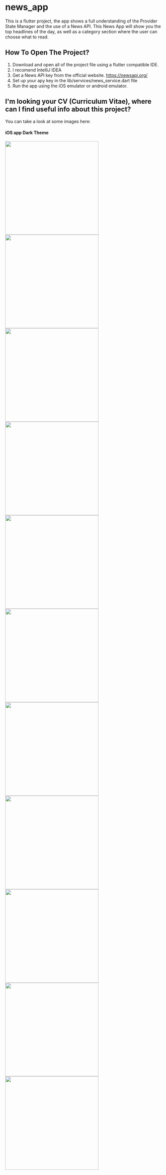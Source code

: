 # news_app

This is a flutter project, the app shows a full understanding of the Provider State Manager and the use of a News API. This News App will show you the top headlines of the day, as well as a category section where the user can choose what to read.

## How To Open The Project?
1. Download and open all of the project file using a flutter compatible IDE.
2. I recomend IntelliJ IDEA
3. Get a News API key from the official website. https://newsapi.org/
4. Set up your apy key in the lib/services/news_service.dart file
3. Run the app using the iOS emulator or android emulator.

## I'm looking your CV (Curriculum Vitae), where can I find useful info about this project?
You can take a look at some images here:

#### iOS app Dark Theme

<p float="left">
  <img src="https://github.com/juanfranciscocis/QR_Reader/blob/8c5f2d0d1cab7994274fa5c3706c65a15a2b09bb/README%20IMAGES/DARK%20IMAGES/1.PNG"width="300"/>
  <img src="https://github.com/juanfranciscocis/QR_Reader/blob/8c5f2d0d1cab7994274fa5c3706c65a15a2b09bb/README%20IMAGES/DARK%20IMAGES/2.PNG"width="300"/>
  <img src="https://github.com/juanfranciscocis/QR_Reader/blob/8c5f2d0d1cab7994274fa5c3706c65a15a2b09bb/README%20IMAGES/DARK%20IMAGES/3.PNG"width="300"/>
  <img src="https://github.com/juanfranciscocis/QR_Reader/blob/8c5f2d0d1cab7994274fa5c3706c65a15a2b09bb/README%20IMAGES/DARK%20IMAGES/4.PNG"width="300"/>
  <img src="https://github.com/juanfranciscocis/QR_Reader/blob/8c5f2d0d1cab7994274fa5c3706c65a15a2b09bb/README%20IMAGES/DARK%20IMAGES/5.PNG"width="300"/>
  <img src="https://github.com/juanfranciscocis/QR_Reader/blob/8c5f2d0d1cab7994274fa5c3706c65a15a2b09bb/README%20IMAGES/DARK%20IMAGES/6.PNG"width="300"/>
  <img src="https://github.com/juanfranciscocis/QR_Reader/blob/8c5f2d0d1cab7994274fa5c3706c65a15a2b09bb/README%20IMAGES/DARK%20IMAGES/7.PNG"width="300"/>
  <img src="https://github.com/juanfranciscocis/QR_Reader/blob/8c5f2d0d1cab7994274fa5c3706c65a15a2b09bb/README%20IMAGES/DARK%20IMAGES/8.PNG"width="300"/>
  <img src="https://github.com/juanfranciscocis/QR_Reader/blob/8c5f2d0d1cab7994274fa5c3706c65a15a2b09bb/README%20IMAGES/DARK%20IMAGES/9.PNG"width="300"/>
  <img src="https://github.com/juanfranciscocis/QR_Reader/blob/8c5f2d0d1cab7994274fa5c3706c65a15a2b09bb/README%20IMAGES/DARK%20IMAGES/10.PNG"width="300"/>
  <img src="https://github.com/juanfranciscocis/QR_Reader/blob/8c5f2d0d1cab7994274fa5c3706c65a15a2b09bb/README%20IMAGES/DARK%20IMAGES/11.PNG"width="300"/>
</p>

